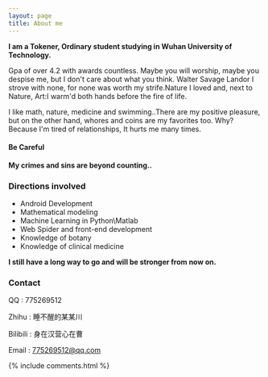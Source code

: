 ```yaml
---
layout: page
title: About me 
---
```


<link rel="stylesheet" href="../css/buttons.css">

<strong>I am a Tokener, Ordinary student studying in Wuhan University of Technology.</strong>

<p>

Gpa of over 4.2 with awards countless. Maybe you will worship, maybe you despise me, but I don't care about what you think. 
Walter Savage Landor I strove with none, for none was worth my strife.Nature I loved and, next to Nature, Art:I warm'd both hands before the fire of life.

<p>

I like math, nature, medicine and swimming..There are my positive pleasure, but on the other hand, whores and coins are my favorites too. Why? Because I'm tired of relationships, It hurts me many times.

<p>

<h4> Be Careful </h4>

<p>

<strong>		My crimes and sins are beyond counting..</strong>

<p>

<h3> Directions involved </h3>  
<p>

<ul>
<li>Android Development</li>
<li>Mathematical modeling</li>
<li>Machine Learning in Python\Matlab</li>
<li>Web Spider and front-end development</li>
<li>Knowledge of botany</li>
<li>Knowledge of clinical medicine</li>
</ul>

<p>
 
<strong>I still have a long way to go and will be stronger from now on. </strong>

<p>

<h3> Contact </h3>

<p>

QQ : 775269512

<p>

Zhihu : 睡不醒的某某川

<p>

Bilibili : 身在汉营心在曹

<p>

Email : 775269512@qq.com

<p>


{% include comments.html %}

